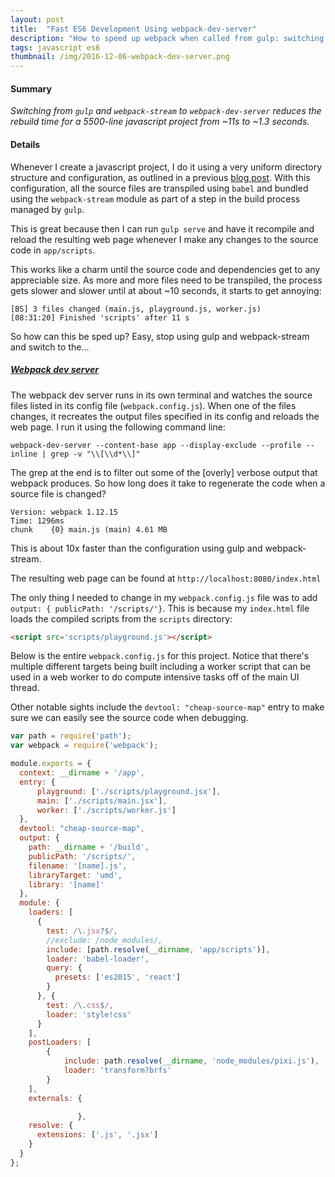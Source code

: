 ```yaml
---
layout: post
title:  "Fast ES6 Development Using webpack-dev-server"
description: "How to speed up webpack when called from gulp: switching from gulp and webpack-stream to webpack-dev-server reduces the rebuild time of a 5500 line javascript project from 11s to <2s"
tags: javascript es6
thumbnail: /img/2016-12-06-webpack-dev-server.png
---
```


#### Summary

<i>Switching from `gulp` and `webpack-stream` to `webpack-dev-server` reduces
the rebuild time for a 5500-line javascript project from ~11s to ~1.3 seconds.</i>

#### Details

Whenever I create a javascript project, I do it using a very uniform directory
structure and configuration, as outlined in a previous [blog
post](http://emptypipes.org/2016/03/02/es6-module/). With this configuration,
all the source files are transpiled using `babel` and bundled using the
`webpack-stream` module as part of a step in the build process managed by
`gulp`.

This is great because then I can run `gulp serve` and have it recompile and
reload the resulting web page whenever I make any changes to the source code in
`app/scripts`.

This works like a charm until the source code and dependencies get to any
appreciable size. As more and more files need to be transpiled, the process
gets slower and slower until at about ~10 seconds, it starts to get annoying:

```
[BS] 3 files changed (main.js, playground.js, worker.js)
[08:31:20] Finished 'scripts' after 11 s
```

So how can this be sped up? Easy, stop using gulp and webpack-stream and
switch to the...

##### [Webpack dev server](https://webpack.github.io/docs/webpack-dev-server.html)

The webpack dev server runs in its own terminal and watches the source files
listed in its config file (`webpack.config.js`). When one of the files changes, it
recreates the output files specified in its config and reloads the web page. I
run it using the following command line:

```
webpack-dev-server --content-base app --display-exclude --profile --inline | grep -v "\\[\\d*\\]"
```

The grep at the end is to filter out some of the [overly] verbose output that webpack
produces. So how long does it take to regenerate the code when a source file is changed? 

```
Version: webpack 1.12.15
Time: 1296ms
chunk    {0} main.js (main) 4.61 MB
```

This is about 10x faster than the configuration using gulp and webpack-stream.

The resulting web page can be found at
`http://localhost:8080/index.html`

The only thing I needed
to change in my `webpack.config.js` file was to add `output: { publicPath:
'/scripts/'}`.  This is because my `index.html` file loads the compiled scripts
from the `scripts` directory:

```html
<script src='scripts/playground.js'></script>
```

Below is the entire `webpack.config.js` for this project. Notice that there's
multiple different targets being built including a worker script that can be
used in a web worker to do compute intensive tasks off of the main UI thread.

Other notable sights include the `devtool: "cheap-source-map"` entry to make sure
we can easily see the source code when debugging.


```javascript
var path = require('path');
var webpack = require('webpack');

module.exports = {
  context: __dirname + '/app',
  entry: {
      playground: ['./scripts/playground.jsx'],
      main: ['./scripts/main.jsx'],
      worker: ['./scripts/worker.js']
  },
  devtool: "cheap-source-map",
  output: {
    path: __dirname + '/build',
    publicPath: '/scripts/',
    filename: '[name].js',
    libraryTarget: 'umd',
    library: '[name]'
  },
  module: {
    loaders: [
      {
        test: /\.jsx?$/,
        //exclude: /node_modules/,
        include: [path.resolve(__dirname, 'app/scripts')],
        loader: 'babel-loader',
        query: {
          presets: ['es2015', 'react']
        }
      }, {
        test: /\.css$/,
        loader: 'style!css'
      }
    ],
    postLoaders: [
        {
            include: path.resolve(__dirname, 'node_modules/pixi.js'),
            loader: 'transform?brfs'
        }
    ],
    externals: {

               },
    resolve: {
      extensions: ['.js', '.jsx']
    }
  }
};
```
